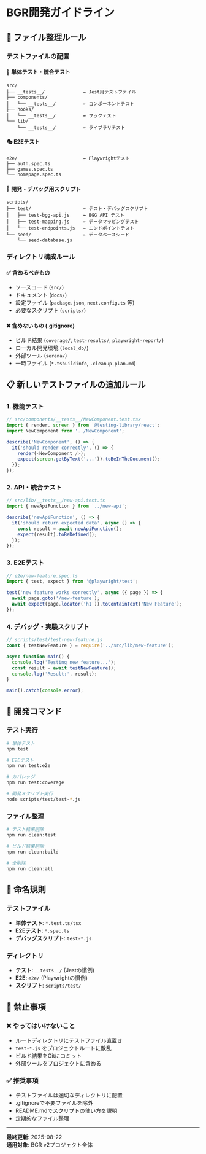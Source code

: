 # BGR開発ガイドライン

## 📂 ファイル整理ルール

### テストファイルの配置

#### 🧪 **単体テスト・統合テスト**
```
src/
├── __tests__/              ← Jest用テストファイル
├── components/
│   └── __tests__/          ← コンポーネントテスト
├── hooks/
│   └── __tests__/          ← フックテスト
└── lib/
    └── __tests__/          ← ライブラリテスト
```

#### 🎭 **E2Eテスト**
```
e2e/                        ← Playwrightテスト
├── auth.spec.ts
├── games.spec.ts
└── homepage.spec.ts
```

#### 🔧 **開発・デバッグ用スクリプト**
```
scripts/
├── test/                   ← テスト・デバッグスクリプト
│   ├── test-bgg-api.js     ← BGG API テスト
│   ├── test-mapping.js     ← データマッピングテスト
│   └── test-endpoints.js   ← エンドポイントテスト
└── seed/                   ← データベースシード
    └── seed-database.js
```

### ディレクトリ構成ルール

#### ✅ **含めるべきもの**
- ソースコード (`src/`)
- ドキュメント (`docs/`)
- 設定ファイル (`package.json`, `next.config.ts` 等)
- 必要なスクリプト (`scripts/`)

#### ❌ **含めないもの (.gitignore)**
- ビルド結果 (`coverage/`, `test-results/`, `playwright-report/`)
- ローカル開発環境 (`local_db/`)
- 外部ツール (`serena/`)
- 一時ファイル (`*.tsbuildinfo`, `.cleanup-plan.md`)

## 📋 **新しいテストファイルの追加ルール**

### 1. **機能テスト**
```typescript
// src/components/__tests__/NewComponent.test.tsx
import { render, screen } from '@testing-library/react';
import NewComponent from '../NewComponent';

describe('NewComponent', () => {
  it('should render correctly', () => {
    render(<NewComponent />);
    expect(screen.getByText('...')).toBeInTheDocument();
  });
});
```

### 2. **API・統合テスト**
```typescript
// src/lib/__tests__/new-api.test.ts
import { newApiFunction } from '../new-api';

describe('newApiFunction', () => {
  it('should return expected data', async () => {
    const result = await newApiFunction();
    expect(result).toBeDefined();
  });
});
```

### 3. **E2Eテスト**
```typescript
// e2e/new-feature.spec.ts
import { test, expect } from '@playwright/test';

test('new feature works correctly', async ({ page }) => {
  await page.goto('/new-feature');
  await expect(page.locator('h1')).toContainText('New Feature');
});
```

### 4. **デバッグ・実験スクリプト**
```javascript
// scripts/test/test-new-feature.js
const { testNewFeature } = require('../src/lib/new-feature');

async function main() {
  console.log('Testing new feature...');
  const result = await testNewFeature();
  console.log('Result:', result);
}

main().catch(console.error);
```

## 🔧 **開発コマンド**

### テスト実行
```bash
# 単体テスト
npm test

# E2Eテスト  
npm run test:e2e

# カバレッジ
npm run test:coverage

# 開発スクリプト実行
node scripts/test/test-*.js
```

### ファイル整理
```bash
# テスト結果削除
npm run clean:test

# ビルド結果削除
npm run clean:build

# 全削除
npm run clean:all
```

## 📝 **命名規則**

### テストファイル
- **単体テスト**: `*.test.ts/tsx`
- **E2Eテスト**: `*.spec.ts`
- **デバッグスクリプト**: `test-*.js`

### ディレクトリ
- **テスト**: `__tests__/` (Jestの慣例)
- **E2E**: `e2e/` (Playwrightの慣例)
- **スクリプト**: `scripts/test/`

## 🚨 **禁止事項**

### ❌ **やってはいけないこと**
- ルートディレクトリにテストファイル直置き
- `test-*.js` をプロジェクトルートに散乱
- ビルド結果をGitにコミット
- 外部ツールをプロジェクトに含める

### ✅ **推奨事項**
- テストファイルは適切なディレクトリに配置
- .gitignoreで不要ファイルを除外
- README.mdでスクリプトの使い方を説明
- 定期的なファイル整理

---

**最終更新**: 2025-08-22  
**適用対象**: BGR v2プロジェクト全体